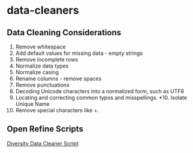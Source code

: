 # data-cleaners

## Data Cleaning Considerations

1. Remove whitespace
2. Add default values for missing data - empty strings
3. Remove incomplete rows
4. Normalize data types
5. Normalize casing
6. Rename columns - remove spaces
7. Remove punctuations
8. Decoding Unicode characters into a normalized form, such as UTF8
9. Locating and correcting common typos and misspellings.
*10. Isolate Unique Name
11. Remove special characters like +.

## Open Refine Scripts

[Diversity Data Cleaner Script](DataCleaner-Script_json.js)
